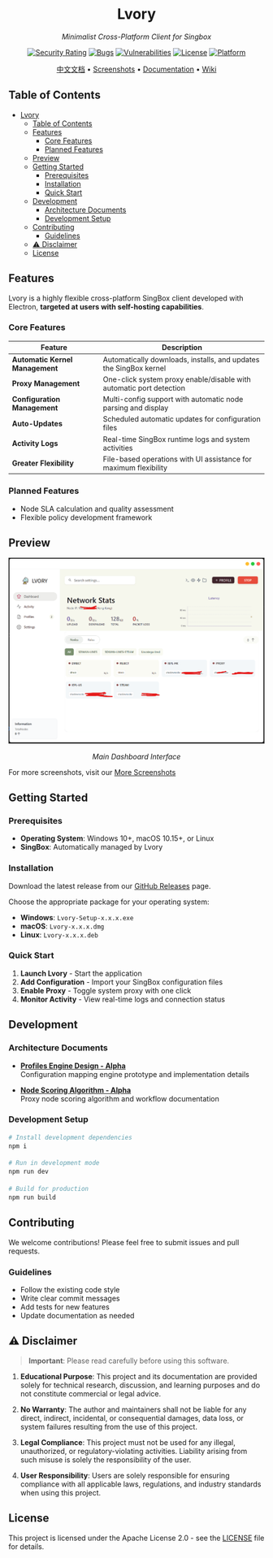 <div align="center">

# Lvory

*Minimalist Cross-Platform Client for Singbox*

[![Security Rating](https://sonarcloud.io/api/project_badges/measure?project=sxueck_lvory&metric=security_rating)](https://sonarcloud.io/summary/new_code?id=sxueck_lvory) 
[![Bugs](https://sonarcloud.io/api/project_badges/measure?project=sxueck_lvory&metric=bugs)](https://sonarcloud.io/summary/new_code?id=sxueck_lvory) 
[![Vulnerabilities](https://sonarcloud.io/api/project_badges/measure?project=sxueck_lvory&metric=vulnerabilities)](https://sonarcloud.io/summary/new_code?id=sxueck_lvory)
[![License](https://img.shields.io/badge/license-Apache--2.0-blue.svg)](LICENSE)
[![Platform](https://img.shields.io/badge/platform-Windows%20%7C%20macOS%20%7C%20Linux-lightgrey.svg)]()

[中文文档](README-zh.md) • [Screenshots](docs/screenshot.md) • [Documentation](docs/) • [Wiki](wiki/)

</div>

## Table of Contents

- [Lvory](#lvory)
  - [Table of Contents](#table-of-contents)
  - [Features](#features)
    - [Core Features](#core-features)
    - [Planned Features](#planned-features)
  - [Preview](#preview)
  - [Getting Started](#getting-started)
    - [Prerequisites](#prerequisites)
    - [Installation](#installation)
    - [Quick Start](#quick-start)
  - [Development](#development)
    - [Architecture Documents](#architecture-documents)
    - [Development Setup](#development-setup)
  - [Contributing](#contributing)
    - [Guidelines](#guidelines)
  - [⚠️ Disclaimer](#️-disclaimer)
  - [License](#license)



## Features

Lvory is a highly flexible cross-platform SingBox client developed with Electron, **targeted at users with self-hosting capabilities**.

### Core Features

| Feature | Description |
|---------|-------------|
| **Automatic Kernel Management** | Automatically downloads, installs, and updates the SingBox kernel |
| **Proxy Management** | One-click system proxy enable/disable with automatic port detection |
| **Configuration Management** | Multi-config support with automatic node parsing and display |
| **Auto-Updates** | Scheduled automatic updates for configuration files |
| **Activity Logs** | Real-time SingBox runtime logs and system activities |
| **Greater Flexibility** | File-based operations with UI assistance for maximum flexibility |

### Planned Features

- Node SLA calculation and quality assessment
- Flexible policy development framework


## Preview

<div align="center">

![Dashboard](docs/screenshot/dashboard.png)

*Main Dashboard Interface*

</div>

For more screenshots, visit our [More Screenshots](docs/screenshot.md)



## Getting Started

### Prerequisites

- **Operating System**: Windows 10+, macOS 10.15+, or Linux
- **SingBox**: Automatically managed by Lvory

### Installation

Download the latest release from our [GitHub Releases](https://github.com/sxueck/lvory/releases) page.

Choose the appropriate package for your operating system:
- **Windows**: `Lvory-Setup-x.x.x.exe`
- **macOS**: `Lvory-x.x.x.dmg`
- **Linux**: `Lvory-x.x.x.deb`

### Quick Start

1. **Launch Lvory** - Start the application
2. **Add Configuration** - Import your SingBox configuration files
3. **Enable Proxy** - Toggle system proxy with one click
4. **Monitor Activity** - View real-time logs and connection status



## Development

### Architecture Documents

- **[Profiles Engine Design - Alpha](docs/profiles_engine.md)**  
  Configuration mapping engine prototype and implementation details

- **[Node Scoring Algorithm - Alpha](docs/node_score.md)**  
  Proxy node scoring algorithm and workflow documentation

### Development Setup

```bash
# Install development dependencies
npm i

# Run in development mode
npm run dev

# Build for production
npm run build
```



## Contributing

We welcome contributions! Please feel free to submit issues and pull requests.

### Guidelines

- Follow the existing code style
- Write clear commit messages
- Add tests for new features
- Update documentation as needed



## ⚠️ Disclaimer

> **Important**: Please read carefully before using this software.

1. **Educational Purpose**: This project and its documentation are provided solely for technical research, discussion, and learning purposes and do not constitute commercial or legal advice.

2. **No Warranty**: The author and maintainers shall not be liable for any direct, indirect, incidental, or consequential damages, data loss, or system failures resulting from the use of this project.

3. **Legal Compliance**: This project must not be used for any illegal, unauthorized, or regulatory-violating activities. Liability arising from such misuse is solely the responsibility of the user.

4. **User Responsibility**: Users are solely responsible for ensuring compliance with all applicable laws, regulations, and industry standards when using this project.



## License

This project is licensed under the Apache License 2.0 - see the [LICENSE](LICENSE) file for details.
